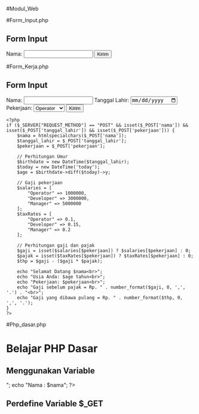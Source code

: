 #Modul_Web

#Form_Input.php
<!DOCTYPE html>
<html lang="en">
<head>
<meta charset="UTF-8">
<title>PHP Dasar</title>
</head>
<body>
<h2>Form Input</h2>
<form method="post">
<label>Nama: </label>
<input type="text" name="nama">
<input type="submit" value="Kirim">
</form>
<?php
if(isset($_POST['nama'])) {
    echo 'Selamat Datang ' .htmlspecialchars($_POST['nama']);
} else {
    echo ' Selamat Datang ';
}
?>
</body>
</html>


#Form_Kerja.php
<!DOCTYPE html>
<html lang="en">
<head>
    <meta charset="UTF-8">
    <title>PHP Dasar</title>
</head>
<body>
    <h2>Form Input</h2>
    <form method="post">
        <label>Nama: </label>
        <input type="text" name="nama">
        <label>Tanggal Lahir: </label>
        <input type="date" name="tanggal_lahir">
        <label>Pekerjaan: </label>
        <select name="pekerjaan">
            <option value="Operator">Operator</option>
            <option value="Developer">Developer</option>
            <option value="Manager">Manager</option>
        </select>
        <input type="submit" value="Kirim">
    </form>

    <?php
    if ($_SERVER["REQUEST_METHOD"] == "POST" && isset($_POST['nama']) && isset($_POST['tanggal_lahir']) && isset($_POST['pekerjaan'])) {
        $nama = htmlspecialchars($_POST['nama']);
        $tanggal_lahir = $_POST['tanggal_lahir'];
        $pekerjaan = $_POST['pekerjaan'];

        // Perhitungan Umur
        $birthdate = new DateTime($tanggal_lahir);
        $today = new DateTime('today');
        $age = $birthdate->diff($today)->y;

        // Gaji pekerjaan
        $salaries = [
            "Operator" => 1000000,
            "Developer" => 3000000,
            "Manager" => 5000000
        ];
        $taxRates = [
            "Operator" => 0.1,
            "Developer" => 0.15,
            "Manager" => 0.2
        ];

        // Perhitungan gaji dan pajak
        $gaji = isset($salaries[$pekerjaan]) ? $salaries[$pekerjaan] : 0;
        $pajak = isset($taxRates[$pekerjaan]) ? $taxRates[$pekerjaan] : 0;
        $thp = $gaji - ($gaji * $pajak);

        echo "Selamat Datang $nama<br>";
        echo "Usia Anda: $age tahun<br>";
        echo "Pekerjaan: $pekerjaan<br>";
        echo "Gaji sebelum pajak = Rp. " . number_format($gaji, 0, ',', '.') . "<br>";
        echo "Gaji yang dibawa pulang = Rp. " . number_format($thp, 0, ',', '.');
    }
    ?>
</body>
</html>



#Php_dasar.php
<!DOCTYPE html>
<html lang="en">
<head>
    <meta charset="UTF-8">
    <title>PHP DASAR</title>
</head>
<body>
    <h1>Belajar PHP Dasar</h1>
    <?php
    echo "Hello World";
    ?>
</body>
<body>
    <h2>Menggunakan Variable</h2>
    <?php
    $nim = "312210523";
    $nama = 'Hansen Julio';
    echo "NIM : ". $nim . "<br>";
    echo "Nama : $nama";
    ?>
</body>
<body>
    <h2>Perdefine Variable $_GET</h2>
    <?php
    echo 'Selamat Datang ' . $_GET['nama'];
    ?>
</body>
</html>
